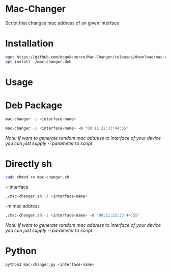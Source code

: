 # Mac-Changer
Script that changes mac address of an given interface

# Installation

``` bash
wget https://github.com/dogukaneren/Mac-Changer/releases/download/mac-changerv0.1/mac-changer-0.1.deb
apt install ./mac-changer.deb
```
# Usage
# Deb Package

``` bash
mac-changer -i <interface-name>
```

``` bash
mac-changer -i <interface-name> -m "00:11:22:33:44:55"
```

_Note: If want to generate random mac address to interface of your device you can just supply -i parameter to script_

# Directly sh
``` bash
sudo chmod +x mac-changer.sh
```
-i interface

``` bash
./mac-changer.sh -i <interface-name>
```
-m mac address

``` bash
./mac-changer.sh -i <interface-name> -m "00:11:22:33:44:55"
```
_Note: If want to generate random mac address to interface of your device you can just supply -i parameter to script_

# Python

``` bash
python3 mac-changer.py <interface-name>
```
